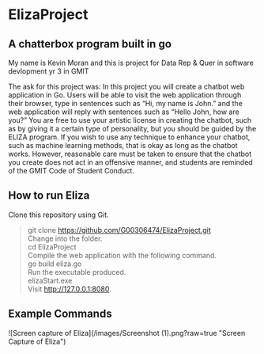 # ElizaProject
## A chatterbox program built in go
My name is Kevin Moran and this is project for  Data Rep & Quer in software devlopment yr 3 in GMIT

The ask for this project was:
In this project you will create a chatbot web application in Go. Users will be able to visit the web application through their browser, type in sentences such as “Hi, my name is John.” and the web application will reply with sentences such as “Hello John, how are you?” You are free to use your artistic license in creating the chatbot, such as by giving it a certain type of personality, but you should be guided by the ELIZA program. If you wish to use any technique to enhance your chatbot, such as machine learning methods, that is okay as long as the chatbot works. However, reasonable care must be taken to ensure that the chatbot you create does not act in an offensive manner, and students are reminded of the GMIT Code of Student Conduct.
## How to run Eliza
Clone this repository using Git.  
 >git clone https://github.com/G00306474/ElizaProject.git  
Change into the folder.  
 >cd ElizaProject  
Compile the web application with the following command.  
 >go build eliza.go  
Run the executable produced.  
 >elizaStart.exe  
Visit http://127.0.0.1:8080.   


## Example Commands 
![Screen capture of Eliza](/images/Screenshot (1).png?raw=true "Screen Capture of Eliza")

 
